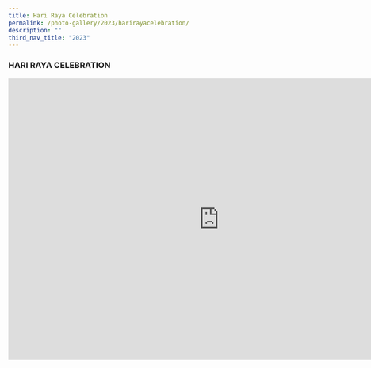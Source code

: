 ```yaml
---
title: Hari Raya Celebration
permalink: /photo-gallery/2023/harirayacelebration/
description: ""
third_nav_title: "2023"
---
```

### HARI RAYA CELEBRATION

<iframe src="https://docs.google.com/presentation/d/e/2PACX-1vR1hGguYU-G_EX5082cUCBbz_Yy3uYxrPuFDNg9HvbhQT_k87o_egatavXuOK4xeCu3P2X3ecO_xnnV/embed?start=true&amp;loop=true&amp;delayms=3000" frameborder="0" width="850" height="569" allowfullscreen="true"></iframe>
